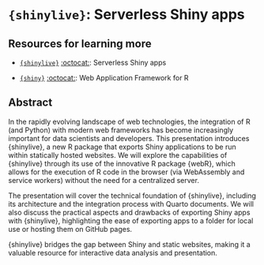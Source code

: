 # `{shinylive}`: Serverless Shiny apps

<!-- ## Slides -->

<!-- * HTML:
http://schloerke.com/presentation-2024-04-18-appsilon-shinylive/ -->


## Resources for learning more

* [`{shinylive}`](https://posit-dev.github.io/shinylive/) [:octocat:](https://github.com/posit-dev/shinylive): Serverless Shiny apps

* [`{shiny}`](https://https://shiny.rstudio.com/) [:octocat:](https://github.com/rstudio/shiny): Web Application Framework for R



## Abstract

In the rapidly evolving landscape of web technologies, the integration of R (and Python) with modern web frameworks has become increasingly important for data scientists and developers. This presentation introduces {shinylive}, a new R package that exports Shiny applications to be run within statically hosted websites. We will explore the capabilities of {shinylive} through its use of the innovative R package {webR}, which allows for the execution of R code in the browser (via WebAssembly and service workers) without the need for a centralized server.

The presentation will cover the technical foundation of {shinylive}, including its architecture and the integration process with Quarto documents. We will also discuss the practical aspects and drawbacks of exporting Shiny apps with {shinylive}, highlighting the ease of exporting apps to a folder for local use or hosting them on GitHub pages.

{shinylive} bridges the gap between Shiny and static websites, making it a valuable resource for interactive data analysis and presentation.
